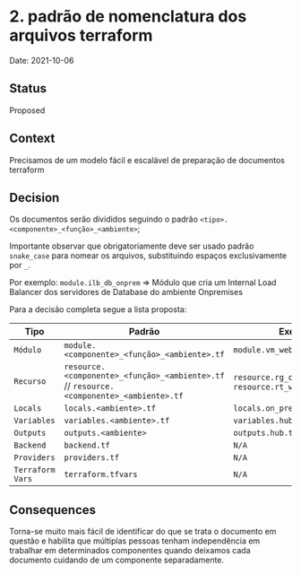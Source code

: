 # 2. padrão de nomenclatura dos arquivos terraform

Date: 2021-10-06

## Status

Proposed

## Context

Precisamos de um modelo fácil e escalável de preparação de documentos terraform

## Decision

Os documentos serão divididos seguindo o padrão `<tipo>.<componente>_<função>_<ambiente>`;

Importante observar que obrigatoriamente deve ser usado padrão `snake_case` para nomear os arquivos, substituindo espaços exclusivamente por `_`.

Por exemplo: `module.ilb_db_onprem` => Módulo que cria um Internal Load Balancer dos servidores de Database do ambiente Onpremises

Para a decisão completa segue a lista proposta:

|Tipo|Padrão|Exemplo|
|--|--|--|
|`Módulo`|`module.<componente>_<função>_<ambiente>.tf`|`module.vm_web_migration.tf`|
|`Recurso`|`resource.<componente>_<função>_<ambiente>.tf` // `resource.<componente>_<ambiente>.tf` |`resource.rg_onprem.tf` // `resource.rt_web_migration.tf` |
|`Locals`|`locals.<ambiente>.tf`|`locals.on_prem.tf`|
|`Variables`|`variables.<ambiente>.tf`|`variables.hub.tf`|
|`Outputs`|`outputs.<ambiente>`|`outputs.hub.tf`|
|`Backend`|`backend.tf`|`N/A`|
|`Providers`|`providers.tf`| `N/A`|
|`Terraform Vars`|`terraform.tfvars`|`N/A`|

## Consequences

Torna-se muito mais fácil de identificar do que se trata o documento em questão e habilita que múltiplas pessoas tenham independência em trabalhar em determinados componentes quando deixamos cada documento cuidando de um componente separadamente.